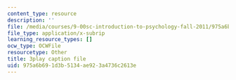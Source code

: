 ```yaml
---
content_type: resource
description: ''
file: /media/courses/9-00sc-introduction-to-psychology-fall-2011/975a6b691d3b5134ae923a4736c2613e_zPPsdsAQBx4.vtt
file_type: application/x-subrip
learning_resource_types: []
ocw_type: OCWFile
resourcetype: Other
title: 3play caption file
uid: 975a6b69-1d3b-5134-ae92-3a4736c2613e
---
```

